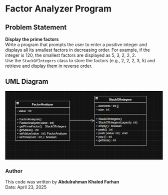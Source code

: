 # Factor Analyzer Program

## Problem Statement

**Display the prime factors**  
Write a program that prompts the user to enter a positive integer and displays all its smallest factors in decreasing order. For example, if the integer is 120, the smallest factors are displayed as 5, 3, 2, 2, 2.  
Use the `StackOfIntegers` class to store the factors (e.g., 2, 2, 2, 3, 5) and retrieve and display them in reverse order.

## UML Diagram

![UML Diagram](Uml.png)

### Author

This code was written by **Abdulrahman Khaled Farhan**  
Date: April 23, 2025
